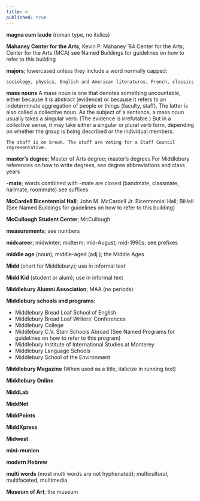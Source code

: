 ```yaml
---
title: m
published: true
---
```


**magna cum laude** (roman type, no italics)

**Mahaney Center for the Arts**; Kevin P. Mahaney ’84 Center for the Arts; Center for the Arts (MCA) see Named Buildings for guidelines on how to refer to this building

**majors**; lowercased unless they include a word normally capped:

`sociology, physics, English and American literatures, French, classics`

**mass nouns** 
A mass noun is one that denotes something uncountable, either because it is abstract (evidence) or because it refers to an indeterminate aggregation of people or things (faculty, staff). The latter is also called a collective noun. As the subject of a sentence, a mass noun usually takes a singular verb. (The evidence is irrefutable.) But in a collective sense, it may take either a singular or plural verb form, depending on whether the group is being described or the individual members.

`The staff is on break. The staff are voting for a Staff Council representative.`

**master’s degree**; Master of Arts degree; master’s degrees
For Middlebury references on how to write degrees, see degree abbreviations and class years

**-mate**; words combined with -mate are closed (bandmate, classmate, hallmate, roommate) see suffixes

**McCardell Bicentennial Hall**; John M. McCardell Jr. Bicentennial Hall; BiHall (See Named Buildings for guidelines on how to refer to this building)

**McCullough Student Center**; McCullough

**measurements**; see numbers

**midcareer**; midwinter; midterm; mid-August; mid-1990s; see prefixes

**middle age** (noun); middle-aged (adj.); the Middle Ages

**Midd** (short for Middlebury); use in informal text

**Midd Kid** (student or alum); use in informal text

**Middlebury Alumni Association**; MAA (no periods)

**Middlebury schools and programs**:
- Middlebury Bread Loaf School of English
- Middlebury Bread Loaf Writers’ Conferences
- Middlebury College
- Middlebury C.V. Starr Schools Abroad (See Named Programs for guidelines on how to refer to this program)
- Middlebury Institute of International Studies at Monterey
- Middlebury Language Schools
- Middlebury School of the Environment

**Middlebury Magazine** (When used as a title, italicize in running text)

**Middlebury Online**

**MiddLab**

**MiddNet**

**MiddPoints**

**MiddXpress**

**Midwest**

**mini-reunion**

**modern Hebrew**

**multi words** (most multi words are not hyphenated); multicultural, multifaceted, multimedia

**Museum of Art**; the museum
